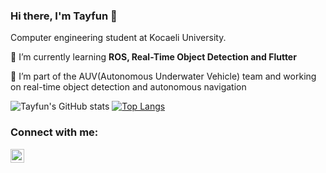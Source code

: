 ### Hi there, I'm Tayfun 👋

Computer engineering student at Kocaeli University.

🌱 I’m currently learning **ROS, Real-Time Object Detection and Flutter**

:ocean: I’m part of the AUV(Autonomous Underwater Vehicle) team and working on real-time object detection and autonomous navigation

![Tayfun's GitHub stats](https://github-readme-stats.vercel.app/api?username=tayfunkscu&show_icons=true&theme=radical)
[![Top Langs](https://github-readme-stats.vercel.app/api/top-langs/?username=tayfunkscu&layout=compact&theme=radical)](https://github.com/anuraghazra/github-readme-stats)

### Connect with me:

[<img align="left" alt="codeSTACKr | LinkedIn" width="22px" src="https://cdn.jsdelivr.net/npm/simple-icons@v3/icons/linkedin.svg" />][linkedin]

[linkedin]: https://linkedin.com/in/tayfunkscu
